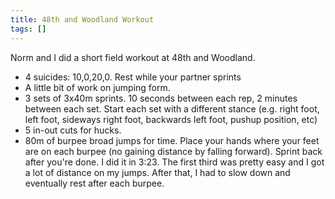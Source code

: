 ```yaml
---
title: 48th and Woodland Workout
tags: []
---
```


Norm and I did a short field workout at 48th and Woodland.

- 4 suicides: 10,0,20,0. Rest while your partner sprints
- A little bit of work on jumping form.
- 3 sets of 3x40m sprints. 10 seconds between each rep, 2 minutes between each set. Start each set with a different stance (e.g. right foot, left foot, sideways right foot, backwards left foot, pushup position, etc)
- 5 in-out cuts for hucks.
- 80m of burpee broad jumps for time. Place your hands where your feet are on each burpee (no gaining distance by falling forward). Sprint back after you're done. I did it in 3:23. The first third was pretty easy and I got a lot of distance on my jumps. After that, I had to slow down and eventually rest after each burpee. 
